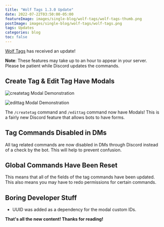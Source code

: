```yaml
---
title: "Wolf Tags 1.3.0 Update"
date: 2022-07-22T03:50:00-05:00
featureImage: images/single-blog/wolf-tags/wolf-tags-thumb.png
postImage: images/single-blog/wolf-tags/wolf-tags.png
tags: Updates
categories: blog
toc: false
---
```

[Wolf Tags](https://wolf-suite.web.app/bots/wolf-tags) has received an update!

**Note**: These features may take up to an hour to appear in your server. Please be patient while Discord updates the commands.

## Create Tag & Edit Tag Have Modals
![createtag Modal Demonstration](/images/single-blog/wolf-tags/1.3.0-update/createtag-modal.png)

![edittag Modal Demonstration](/images/single-blog/wolf-tags/1.3.0-update/edittag-modal.png)

The `/createtag` command and `/edittag` command now have Modals! This is a fairly new Discord feature that allows bots to have forms. 

## Tag Commands Disabled in DMs
All tag related commands are now disabled in DMs through Discord instead of a check by the bot. This will help to prevent confusion.

## Global Commands Have Been Reset
This means that all of the fields of the tag commands have been updated. This also means you may have to redo permissions for certain commands. 

## Boring Developer Stuff
- UUID was added as a dependency for the modal custom IDs. 

**That's all the new content! Thanks for reading!**
